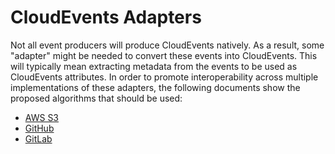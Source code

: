 # CloudEvents Adapters

<!-- no verify-specs -->

Not all event producers will produce CloudEvents natively. As a result,
some "adapter" might be needed to convert these events into CloudEvents.
This will typically mean extracting metadata from the events to be used as
CloudEvents attributes. In order to promote interoperability across multiple
implementations of these adapters, the following documents show the proposed
algorithms that should be used:

- [AWS S3](adapters/aws-s3.md)
- [GitHub](adapters/github.md)
- [GitLab](adapters/gitlab.md)
